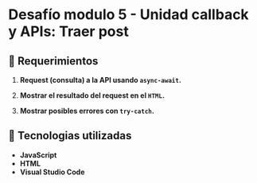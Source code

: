 # Desafío modulo 5 - Unidad callback y APIs:  Traer post #

## :rocket: Requerimientos ##

1. **Request (consulta) a la API usando `async-await`.**

2. **Mostrar el resultado del request en el `HTML`.**

3. **Mostrar posibles errores con `try-catch`.**

## :wrench: Tecnologias utilizadas ##

- **JavaScript**
- **HTML**
- **Visual Studio Code**
